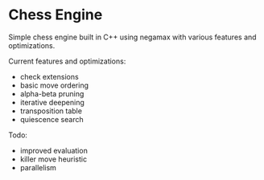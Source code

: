 # Chess Engine
 Simple chess engine built in C++ using negamax with various features and optimizations.
 
 Current features and optimizations:
 * check extensions
 * basic move ordering
 * alpha-beta pruning
 * iterative deepening
 * transposition table
 * quiescence search

Todo:
* improved evaluation
* killer move heuristic
* parallelism
